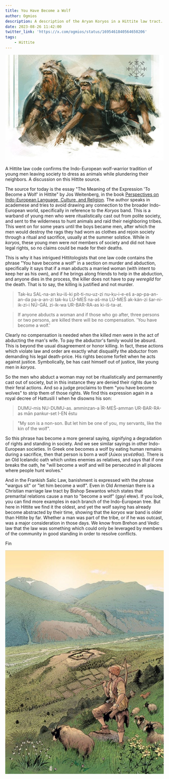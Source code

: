 ```yaml
---
title: You Have Become a Wolf
author: Ogmios
description: A description of the Aryan Koryos in a Hittite law tract.
date: 2023-08-26 11:42:00
twitter_link: 'https://x.com/ogmios/status/1695461840564650206'
tags: 
	- Hittite
---
```


![Two Ulfhednar Warriors](You-Have-Become-a-Wolf/Wolf-Warriors.jpg)

A Hittite law code confirms the Indo-European wolf-warrior tradition of young men leaving society to dress as animals while plundering their neighbors. A discussion on this Hittite source.

The source for today is the essay "The Meaning of the Expression 'To Become a Wolf' in Hittite" by Jos Weitenberg, in the book [Perspectives on Indo-European Language, Culture, and Religion](https://archive.org/details/pearson-ed.-perspectives-on-indo-european-language-culture-and-religion-2-vols.-1991/page/189/mode/1up). The author speaks in academese and tries to avoid drawing any connection to the broader Indo-European world, specifically in reference to the *Koryos* band. This is a warband of young men who were ritualistically cast out from polite society, and sent to the wilderness to hunt animals and raid their neighboring tribes. This went on for some years until the boys became men, after which the men would destroy the rags they had worn as clothes and rejoin society through a ritual and sacrifice, usually at the summer solstice. While in *koryos*, these young men were *not* members of society and did not have legal rights, so no claims could be made for their deaths.

This is why it has intrigued Hittitologists that one law code contains the phrase "You have become a wolf" in a section on murder and abduction, specifically it says that if a man abducts a married woman (with intent to keep her as his own), and if he brings along friends to help in the abduction, and anyone dies in the process, the killer does not have to pay *weregild* for the death. That is to say, the killing is justified and not murder.

>Tak-ku SAL-na-an ku-iš-ki pít-ti-nu-uz-zi nu-ku-i-e-eš a-ap-pa-an-an-da pa-a-an-zi tak-ku LÚ-MEŠ na-aš-ma LÚ-MEŠ ak-kán-zi šar-ni-ik-zi-i NÚ-GÁL zi-ik-wa UR-BAR-RA-as ki-iš-ta-at.

>If anyone abducts a woman and if those who go after, three persons or two persons, are killed there will be no compensation. 'You have become a wolf.'

Clearly no compensation is needed when the killed men were in the act of abducting the man's wife. To pay the abductor's family would be absurd. This is beyond the usual disagreement or honor killing. In fact, these actions which violate law and order are exactly what disqualify the abductor from demanding his legal death-price. His rights become forfeit when he acts against justice. Symbolically, be has cast himself out of justice, like young men in *koryos*.

So the men who abduct a woman may not be ritualistically and permanently cast out of society, but in this instance they are denied their rights due to their feral actions. And so a judge proclaims to them "you have become wolves" to strip them of those rights. We find this expression again in a royal decree of Hattusili I when he disowns his son:

>DUMU-mis NU-DUMU-as. amminzan-a ÌR-MEŠ-amman UR-BAR-RA-as mān pankur-set I-EN ēstu 

>"My son is a non-son. But let him be one of you, my servants, like the kin of the wolf".

So this phrase has become a more general saying, signifying a degradation of rights and standing in society. And we see similar sayings in other Indo-European societies. In Greek one becomes a wolf by eating human remains during a sacrifice, then that person is born a wolf (*λύκοι γενέσθαι*). There is an Old Icelandic oath which unites enemies as relatives, and says that if one breaks the oath, he "will become a wolf and will be persecuted in all places where people hunt wolves."

And in the Frankish Salic Law, banishment is expressed with the phrase "wargus sit" or "let him become a wolf". Even in Old Armenian there is a Christian marriage law tract by Bishop Sewantos which states that premarital relations cause a man to "become a wolf" (gayl ełew). If you look, you can find more examples in each branch of the Indo-European tree. But here in Hittite we find it the oldest, and yet the wolf saying has already become abstracted by their time, showing that the *koryos* war band is older than Hittite by far. Whether a man was part of the tribe, or if he was outcast, was a major consideration in those days. We know from Brehon and Vedic law that the law was something which could only be leveraged by members of the community in good standing in order to resolve conflicts.

Fin

![A scene from prehistoric Europe, by Andre Houot](You-Have-Become-a-Wolf/Hittite-Scenery.jpg)